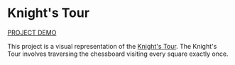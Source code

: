 # Knight's Tour

[PROJECT DEMO](https://brendonchow.github.io/knight-tour/index.html)

This project is a visual representation of the [Knight's Tour](https://en.wikipedia.org/wiki/Knight%27s_tour). The Knight's Tour involves traversing the chessboard visiting every square exactly once.
